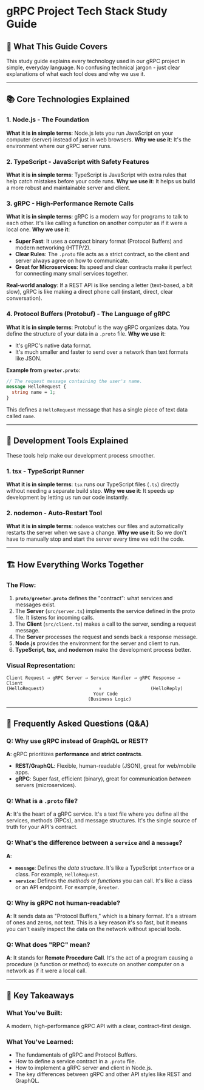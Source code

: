 # gRPC Project Tech Stack Study Guide

## 🎯 What This Guide Covers

This study guide explains every technology used in our gRPC project in simple, everyday language. No confusing technical jargon - just clear explanations of what each tool does and why we use it.

---

## 📚 Core Technologies Explained

### 1. **Node.js** - The Foundation
**What it is in simple terms**: Node.js lets you run JavaScript on your computer (server) instead of just in web browsers.
**Why we use it**: It's the environment where our gRPC server runs.

### 2. **TypeScript** - JavaScript with Safety Features
**What it is in simple terms**: TypeScript is JavaScript with extra rules that help catch mistakes before your code runs.
**Why we use it**: It helps us build a more robust and maintainable server and client.

### 3. **gRPC** - High-Performance Remote Calls
**What it is in simple terms**: gRPC is a modern way for programs to talk to each other. It's like calling a function on another computer as if it were a local one.
**Why we use it**:
- **Super Fast**: It uses a compact binary format (Protocol Buffers) and modern networking (HTTP/2).
- **Clear Rules**: The `.proto` file acts as a strict contract, so the client and server always agree on how to communicate.
- **Great for Microservices**: Its speed and clear contracts make it perfect for connecting many small services together.

**Real-world analogy**: If a REST API is like sending a letter (text-based, a bit slow), gRPC is like making a direct phone call (instant, direct, clear conversation).

### 4. **Protocol Buffers (Protobuf)** - The Language of gRPC
**What it is in simple terms**: Protobuf is the way gRPC organizes data. You define the structure of your data in a `.proto` file.
**Why we use it**:
- It's gRPC's native data format.
- It's much smaller and faster to send over a network than text formats like JSON.

**Example from `greeter.proto`**:
```protobuf
// The request message containing the user's name.
message HelloRequest {
  string name = 1;
}
```
This defines a `HelloRequest` message that has a single piece of text data called `name`.

---

## 🔧 Development Tools Explained

These tools help make our development process smoother.

### 1. **tsx** - TypeScript Runner
**What it is in simple terms**: `tsx` runs our TypeScript files (`.ts`) directly without needing a separate build step.
**Why we use it**: It speeds up development by letting us run our code instantly.

### 2. **nodemon** - Auto-Restart Tool
**What it is in simple terms**: `nodemon` watches our files and automatically restarts the server when we save a change.
**Why we use it**: So we don't have to manually stop and start the server every time we edit the code.

---

## 🏗️ How Everything Works Together

### The Flow:
1. **`proto/greeter.proto`** defines the "contract": what services and messages exist.
2. The **Server** (`src/server.ts`) implements the service defined in the proto file. It listens for incoming calls.
3. The **Client** (`src/client.ts`) makes a call to the server, sending a request message.
4. The **Server** processes the request and sends back a response message.
5. **Node.js** provides the environment for the server and client to run.
6. **TypeScript**, **tsx**, and **nodemon** make the development process better.

### Visual Representation:
```
Client Request → gRPC Server → Service Handler → gRPC Response → Client
(HelloRequest)                    ↑                  (HelloReply)
                                Your Code
                              (Business Logic)
```

---

## 🤔 Frequently Asked Questions (Q&A)

### **Q: Why use gRPC instead of GraphQL or REST?**
**A**: gRPC prioritizes **performance** and **strict contracts**.
- **REST/GraphQL**: Flexible, human-readable (JSON), great for web/mobile apps.
- **gRPC**: Super fast, efficient (binary), great for communication *between* servers (microservices).

### **Q: What is a `.proto` file?**
**A**: It's the heart of a gRPC service. It's a text file where you define all the services, methods (RPCs), and message structures. It's the single source of truth for your API's contract.

### **Q: What's the difference between a `service` and a `message`?**
**A**:
- **`message`**: Defines the *data structure*. It's like a TypeScript `interface` or a class. For example, `HelloRequest`.
- **`service`**: Defines the *methods* or *functions* you can call. It's like a class or an API endpoint. For example, `Greeter`.

### **Q: Why is gRPC not human-readable?**
**A**: It sends data as "Protocol Buffers," which is a binary format. It's a stream of ones and zeros, not text. This is a key reason it's so fast, but it means you can't easily inspect the data on the network without special tools.

### **Q: What does "RPC" mean?**
**A**: It stands for **Remote Procedure Call**. It's the act of a program causing a procedure (a function or method) to execute on another computer on a network as if it were a local call.

---

## 🎯 Key Takeaways

### **What You've Built**:
A modern, high-performance gRPC API with a clear, contract-first design.

### **What You've Learned**:
- The fundamentals of gRPC and Protocol Buffers.
- How to define a service contract in a `.proto` file.
- How to implement a gRPC server and client in Node.js.
- The key differences between gRPC and other API styles like REST and GraphQL. 